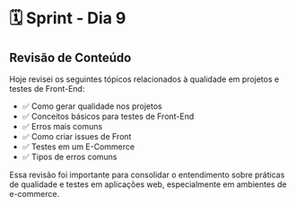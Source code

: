 # 🗓️ Sprint - Dia 9

## Revisão de Conteúdo

Hoje revisei os seguintes tópicos relacionados à qualidade em projetos e testes de Front-End:

- ✅ Como gerar qualidade nos projetos  
- ✅ Conceitos básicos para testes de Front-End  
- ✅ Erros mais comuns  
- ✅ Como criar issues de Front  
- ✅ Testes em um E-Commerce  
- ✅ Tipos de erros comuns

Essa revisão foi importante para consolidar o entendimento sobre práticas de qualidade e testes em aplicações web, especialmente em ambientes de e-commerce.

